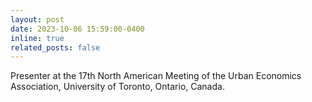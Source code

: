 ```yaml
---
layout: post
date: 2023-10-06 15:59:00-0400
inline: true
related_posts: false
---
```


Presenter at the 17th North American Meeting of the Urban Economics Association, 
University of Toronto, Ontario, Canada.
